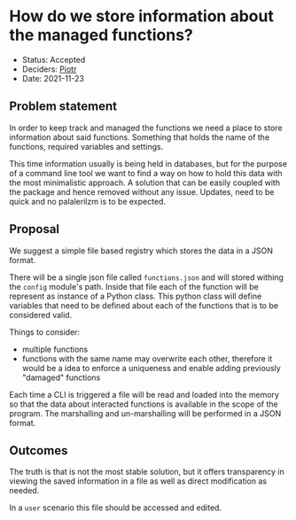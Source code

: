 # How do we store information about the managed functions?

* Status: Accepted
* Deciders: [Piotr] <!-- optional -->
* Date: 2021-11-23

## Problem statement

In order to keep track and managed the functions we need a place to store information about said functions. Something that holds the name of the functions, required variables and settings.

This time information usually is being held in databases, but for the purpose of a command line tool we want to find a way on how to hold this data with the most minimalistic approach. A solution that can be easily coupled with the package and hence removed without any issue. Updates, need to be quick and no palalerilzm is to be expected.

## Proposal

We suggest a simple file based registry which stores the data in a JSON format.

There will be a single json file called `functions.json` and will stored withing the `config` module's path. Inside that file each of the function will be represent as instance of a Python class. This python class will define variables that need to be defined about each of the functions that is to be considered valid.

Things to consider:

* multiple functions
* functions with the same name may overwrite each other, therefore it would be a idea to enforce a uniqueness and enable adding previously "damaged" functions

Each time a CLI is triggered a file will be read and loaded into the memory so that the data about interacted functions is available in the scope of the program. The marshalling and un-marshalling will be performed in a JSON format.

## Outcomes

The truth is that is not the most stable solution, but it offers transparency in viewing the saved information in a file as well as direct modification as needed.

In a `user` scenario this file should be accessed and edited.

<!-- Identifiers, in alphabetical order -->

[Piotr]: https://github.com/Katolus
